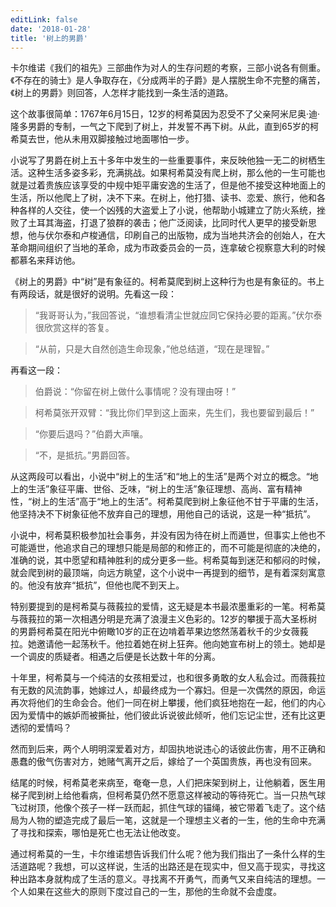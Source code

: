 ```yaml
---
editLink: false
date: '2018-01-28'
title: '树上的男爵'
---
```


<ActicleMeta/>

卡尔维诺《我们的祖先》三部曲作为对人的生存问题的考察，三部小说各有侧重。《不存在的骑士》是人争取存在，《分成两半的子爵》是人摆脱生命不完整的痛苦，《树上的男爵》则回答，人怎样才能找到一条生活的道路。

这个故事很简单：1767年6月15日，12岁的柯希莫因为忍受不了父亲阿米尼奥·迪·隆多男爵的专制，一气之下爬到了树上，并发誓不再下树。从此，直到65岁的柯希莫去世，他从未用双脚接触过地面哪怕一步。

小说写了男爵在树上五十多年中发生的一些重要事件，来反映他独一无二的树栖生活。这种生活多姿多彩，充满挑战。如果柯希莫没有爬上树，那么他的一生可能也就是过着贵族应该享受的中规中矩平庸安逸的生活了，但是他不接受这种地面上的生活，所以他爬上了树，决不下来。在树上，他打猎、读书、恋爱、旅行，他和各种各样的人交往，使一个凶残的大盗爱上了小说，他帮助小城建立了防火系统，挫败了土耳其海盗，打退了狼群的袭击；他广泛阅读，比同时代人更早的接受新思想，他与伏尔泰和卢梭通信，印刷自己的出版物，成为当地共济会的创始人，在大革命期间组织了当地的革命，成为市政委员会的一员，连拿破仑视察意大利的时候都慕名来拜访他。

《树上的男爵》中“树”是有象征的。柯希莫爬到树上这种行为也是有象征的。书上有两段话，就是很好的说明。先看这一段：

> “我哥哥认为，”我回答说，“谁想看清尘世就应同它保持必要的距离。”伏尔泰很欣赏这样的答复。

> “从前，只是大自然创造生命现象，”他总结道，“现在是理智。”

再看这一段：

> 伯爵说：“你留在树上做什么事情呢？没有理由呀！”

> 柯希莫张开双臂：“我比你们早到这上面来，先生们，我也要留到最后！”

> “你要后退吗？”伯爵大声嚷。

> “不，是抵抗。”男爵回答。

从这两段可以看出，小说中“树上的生活”和“地上的生活”是两个对立的概念。“地上的生活”象征平庸、世俗、乏味，“树上的生活”象征理想、高尚、富有精神性，“树上的生活”高于“地上的生活”。柯希莫爬到树上象征他不甘于平庸的生活，他坚持决不下树象征他不放弃自己的理想，用他自己的话说，这是一种“抵抗”。

小说中，柯希莫积极参加社会事务，并没有因为待在树上而遁世，但事实上他也不可能遁世，他追求自己的理想只能是局部的和修正的，而不可能是彻底的决绝的，准确的说，其中愿望和精神胜利的成分更多一些。柯希莫每到迷茫和郁闷的时候，就会爬到树的最顶端，向远方眺望，这个小说中一再提到的细节，是有着深刻寓意的。他没有放弃“抵抗”，但他也爬不到天上。

特别要提到的是柯希莫与薇莪拉的爱情，这无疑是本书最浓墨重彩的一笔。柯希莫与薇莪拉的第一次相遇分明是充满了浪漫主义色彩的。12岁的攀援于高大圣栎树的男爵柯希莫在阳光中俯瞰10岁的正在边啃着苹果边悠然荡着秋千的少女薇莪拉。她邀请他一起荡秋千。他拉着她在树上狂奔。他向她宣布树上的领土。她却是一个调皮的质疑者。相遇之后便是长达数十年的分离。

十年里，柯希莫与一个纯洁的女孩相爱过，也和很多勇敢的女人私会过。而薇莪拉有无数的风流韵事，她嫁过人，却最终成为一个寡妇。但是一次偶然的原因，命运再次将他们的生命会合。他们一同在树上攀援，他们疯狂地抱在一起，他们的内心因为爱情中的嫉妒而被撕扯，他们彼此诉说彼此倾听，他们忘记尘世，还有比这更透彻的爱情吗？

然而到后来，两个人明明深爱着对方，却固执地说违心的话彼此伤害，用不正确和愚蠢的傲气伤害对方，她赌气离开之后，嫁给了一个英国贵族，再也没有回来。

结尾的时候，柯希莫老来病至，奄奄一息，人们把床架到树上，让他躺着，医生用梯子爬到树上给他看病，但柯希莫仍然不愿意这样被动的等待死亡。当一只热气球飞过树顶，他像个孩子一样一跃而起，抓住气球的锚绳，被它带着飞走了。这个结局为人物的塑造完成了最后一笔，这就是一个理想主义者的一生，他的生命中充满了寻找和探索，哪怕是死亡也无法让他改变。

通过柯希莫的一生，卡尔维诺想告诉我们什么呢？他为我们指出了一条什么样的生活道路呢？我想，可以这样说，生活的出路还是在现实中，但又高于现实，寻找这种出路本身就构成了生活的意义。寻找离不开勇气，而勇气又来自纯洁的理想。一个人如果在这些大的原则下度过自己的一生，那他的生命就不会虚度。

